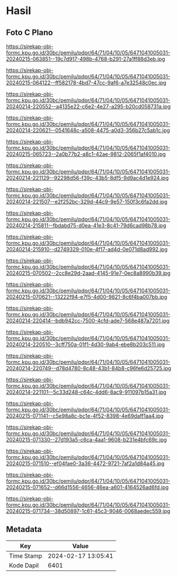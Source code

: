 # Hasil

## Foto C Plano

https://sirekap-obj-formc.kpu.go.id/30bc/pemilu/pdpr/64/71/04/10/05/6471041005031-20240215-063851--19c7d917-498b-4768-b291-27a1ff88d3eb.jpg

https://sirekap-obj-formc.kpu.go.id/30bc/pemilu/pdpr/64/71/04/10/05/6471041005031-20240215-064122--ff582178-4bd7-47cc-9af6-a7e32548c0ec.jpg

https://sirekap-obj-formc.kpu.go.id/30bc/pemilu/pdpr/64/71/04/10/05/6471041005031-20240214-220552--a4135e22-c6e2-4e27-a295-b20cd058731a.jpg

https://sirekap-obj-formc.kpu.go.id/30bc/pemilu/pdpr/64/71/04/10/05/6471041005031-20240214-220621--0541648c-a508-4475-a0d3-356b27c5ab1c.jpg

https://sirekap-obj-formc.kpu.go.id/30bc/pemilu/pdpr/64/71/04/10/05/6471041005031-20240215-065723--2a0b77b2-a8c1-42ae-9812-2065f1af4010.jpg

https://sirekap-obj-formc.kpu.go.id/30bc/pemilu/pdpr/64/71/04/10/05/6471041005031-20240214-221129--92298d56-f39c-43b5-8df5-9d9ac4d1e924.jpg

https://sirekap-obj-formc.kpu.go.id/30bc/pemilu/pdpr/64/71/04/10/05/6471041005031-20240214-221507--e2f252bc-329d-44c9-9e57-150f3c6fa2dd.jpg

https://sirekap-obj-formc.kpu.go.id/30bc/pemilu/pdpr/64/71/04/10/05/6471041005031-20240214-215811--fbdabd75-d0ea-41e3-8c41-79d6cad98b78.jpg

https://sirekap-obj-formc.kpu.go.id/30bc/pemilu/pdpr/64/71/04/10/05/6471041005031-20240214-215910--d2749329-010e-4f17-ad4d-0e071d8ad992.jpg

https://sirekap-obj-formc.kpu.go.id/30bc/pemilu/pdpr/64/71/04/10/05/6471041005031-20240215-070502--2cc8e29d-2aad-4145-91e7-0ec8a8990b39.jpg

https://sirekap-obj-formc.kpu.go.id/30bc/pemilu/pdpr/64/71/04/10/05/6471041005031-20240215-070621--13222f94-e7f5-4d00-9821-8c6f4ba007bb.jpg

https://sirekap-obj-formc.kpu.go.id/30bc/pemilu/pdpr/64/71/04/10/05/6471041005031-20240214-220414--bdb942cc-7500-4cfd-ade7-568e487a7201.jpg

https://sirekap-obj-formc.kpu.go.id/30bc/pemilu/pdpr/64/71/04/10/05/6471041005031-20240214-220510--3cff750a-01f1-4d30-9ab4-ebe8b203c511.jpg

https://sirekap-obj-formc.kpu.go.id/30bc/pemilu/pdpr/64/71/04/10/05/6471041005031-20240214-220749--d78d4780-8c48-43b1-84b8-c96fe6d25725.jpg

https://sirekap-obj-formc.kpu.go.id/30bc/pemilu/pdpr/64/71/04/10/05/6471041005031-20240214-221101--5c33d248-c64c-4dd6-8ac9-911097b15a31.jpg

https://sirekap-obj-formc.kpu.go.id/30bc/pemilu/pdpr/64/71/04/10/05/6471041005031-20240215-071141--c5e98a8c-bc1e-4f52-8398-4e69daff1aa4.jpg

https://sirekap-obj-formc.kpu.go.id/30bc/pemilu/pdpr/64/71/04/10/05/6471041005031-20240215-071330--27d193a5-c6ca-4aa1-9608-b231e4bfc69c.jpg

https://sirekap-obj-formc.kpu.go.id/30bc/pemilu/pdpr/64/71/04/10/05/6471041005031-20240215-071510--ef04fae0-3a36-4472-9721-7af2a1d84a45.jpg

https://sirekap-obj-formc.kpu.go.id/30bc/pemilu/pdpr/64/71/04/10/05/6471041005031-20240215-071652--d66d1556-4656-46ea-a601-4164526ad6fd.jpg

https://sirekap-obj-formc.kpu.go.id/30bc/pemilu/pdpr/64/71/04/10/05/6471041005031-20240215-071734--38d50897-1c61-45c3-9046-0068aedec559.jpg


## Metadata

| Key        | Value               |
| ---------- | ------------------- |
| Time Stamp | 2024-02-17 13:05:41 |
| Kode Dapil | 6401                |



